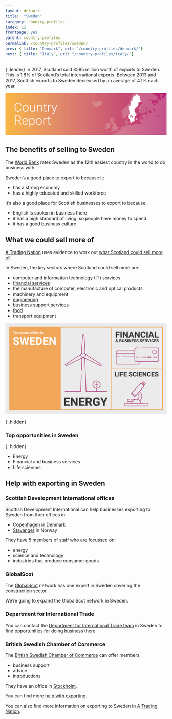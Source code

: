 ```yaml
---
layout: default
title:  "Sweden"
category: country-profiles
index: 12
frontpage: yes
parent: country-profiles
permalink: /country-profiles/sweden/
prev: { title: "Denmark", url: "/country-profiles/denmark/"}
next: { title: "Italy", url: "/country-profiles/italy/"}
---
```


{:.leader}
In 2017, Scotland sold £585 million worth of exports to Sweden. This is 1.8% of Scotland’s total international exports. Between 2013 and 2017, Scottish exports to Sweden decreased by an average of 4.1% each year.

![An image of Sweden outlined on a map](/assets/images/country_maps/13-Sweden.png)

## The benefits of selling to Sweden
The [World Bank](http://www.doingbusiness.org/en/rankings) rates Sweden as the 12th easiest country in the world to do business with.

Sweden’s a good place to export to because it:

* has a strong economy
* has a highly educated and skilled workforce

It’s also a good place for Scottish businesses to export to because:

* English is spoken in business there
* it has a high standard of living, so people have money to spend
* it has a good business culture

## What we could sell more of
[A Trading Nation](https://www.gov.scot/publications/scotland-a-trading-nation/) uses evidence to work out [what Scotland could sell more of](https://tradingnation.mygov.scot/what-we-could-sell-more-of/).

In Sweden, the key sectors where Scotland could sell more are:

* computer and information technology (IT) services
* [financial services](https://tradingnation.mygov.scot/sectors/financial-and-business/)
* the manufacture of computer, electronic and optical products
* machinery and equipment
* [engineering](https://tradingnation.mygov.scot/sectors/engineering/)
* business support services
* [food](https://tradingnation.mygov.scot/sectors/food-and-drink/)
* transport equipment

![An infographic of top opportunities in Sweden](/assets/images/country_infographics/12-Sweden-top-opportunities.png)

{:.hidden}
### Top opportunities in Sweden

{:.hidden}
* Energy
* Financial and business services
* Life sciences

## Help with exporting in Sweden

### Scottish Development International offices

Scottish Development International can help businesses exporting to Sweden from their offices in:

* [Copenhagen](https://www.sdi.co.uk/about-sdi/global-offices/europe-middle-east-and-africa/denmark-copenhagen) in Denmark
* [Stavanger](https://www.sdi.co.uk/about-sdi/global-offices/europe-middle-east-and-africa/norway-stavanger) in Norway

They have 5 members of staff who are focussed on:

* energy
* science and technology
* industries that produce consumer goods

### GlobalScot
The [GlobalScot](https://www.globalscot.com/) network has one expert in Sweden covering the construction sector.

We’re going to expand the GlobalScot network in Sweden.

### Department for International Trade
You can contact the [Department for International Trade team](https://www.gov.uk/world/organisations/department-for-international-trade-sweden) in Sweden to find opportunities for doing business there.  


### British Swedish Chamber of Commerce
The [British Swedish Chamber of Commerce](https://bscc.info/) can offer members:

* business support
* advice
* introductions

They have an office in [Stockholm](https://bscc.info/contact/).

You can find more [help with exporting](https://tradingnation.mygov.scot/help-for-businesses/).

You can also find more information on exporting to Sweden in [A Trading Nation](https://www.gov.scot/publications/scotland-a-trading-nation/).
